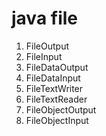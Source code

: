 # java file

1. FileOutput
2. FileInput
3. FileDataOutput
4. FileDataInput
5. FileTextWriter
6. FileTextReader
7. FileObjectOutput
8. FileObjectInput
